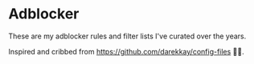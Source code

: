 # Adblocker

These are my adblocker rules and filter lists I've curated over the years.

Inspired and cribbed from <https://github.com/darekkay/config-files> 🙇‍♂️.
